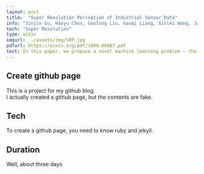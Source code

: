 ```yaml
---
layout: post
title:  "Super Resolution Perception of Industrial Sensor Data"
info: "Jinjin Gu, Haoyu Chen, Guolong Liu, Gaoqi Liang, Xinlei Wang, Junhua Zhao"
tech: "Super Resolution"
type: aiXiv
imgurl: ../assets/img/SRP.jpg
pdfurl: https://arxiv.org/pdf/1809.06687.pdf
text: In this paper, we propose a novel machine learning problem – the SRP problem as reconstructing high-quality data from unsatisfactory sensor data in industrial systems. A case study which performs SRP on smart meter data is then presented. A network, namely SRPNet, is proposed to generate high-frequency load data from low-frequency data. This technology makes it possible to empower existing industrial facilities without upgrading existing sensors or deploying additional sensors. 
---
```


## Create github page 
This is a project for my github blog.  
I actually created a github page, but the contents are fake.  


## Tech
To create a github page, you need to know ruby and jekyll.  


## Duration
Well, about three days  
